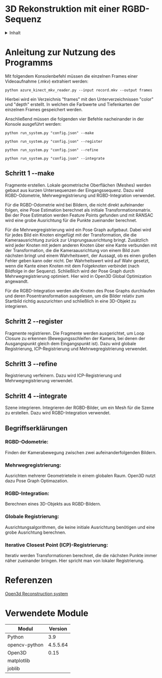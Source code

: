 # 3D Rekonstruktion mit einer RGBD-Sequenz
<details>
  <summary>Inhalt</summary>
  <ol>
    <li><a href="#anleitung-zur-nutzung-des-programms">Anleitung zur Nutzung des Programms</a></li>
    <li><a href="#schritt-1---make">Schritt 1 --make</a></li>
    <li><a href="#schritt-2---register">Schritt 2 --register</a></li>
    <li><a href="#schritt-3---refine">Schritt 3 --refine</a></li>
    <li><a href="#schritt-4---integrate">Schritt 4 --integrate</a></li>
    <li><a href="#begriffserklärungen">Begriffserklärungen</a></li>
    <li><a href="#referenzen">Referenzen</a></li>
    <li><a href="#verwendete-module">Verwendete Module</a></li>
  </ol>
</details>


# Anleitung zur Nutzung des Programms
Mit folgendem Konsolenbefehl müssen die einzelnen Frames einer Videoaufnahme (.mkv) extrahiert werden:

```python azure_kinect_mkv_reader.py --input record.mkv --output frames```

Hierbei wird ein Verzeichnis "frames" mit den Unterverzeichnissen "color" und "depth" erstellt. In welchen die Farbwerte und Tiefenkarten der einzelnen Frames gespeichert werden.

Anschließend müssen die folgenden vier Befehle nacheinander in der Konsole ausgeführt werden:


```python run_system.py "config.json" --make```

```python run_system.py "config.json" --register```

```python run_system.py "config.json" --refine```

```python run_system.py "config.json" --integrate```

## Schritt 1 --make
Fragmente erstellen. Lokale geometrische Oberflächen (Meshes) werden gebaut aus kurzen Untersequenzen der Eingangssequenz. Dazu wird RGBD-Odometrie, Mehrwegregistrierung und RGBD-Integration verwendet.

Für die RGBD-Odometrie wird bei Bildern, die nicht direkt aufeinander folgen, eine Pose Estimation berechnet als initiale Transformationsmatrix. Bei der Pose Estimation werden Feature Points gefunden und mit RANSAC wird eine grobe Ausrichtung für die Punkte zueinander berechnet.

Für die Mehrwegregistrierung wird ein Pose Graph aufgebaut. Dabei wird für jedes Bild ein Knoten eingefügt mit der Transformation, die die Kameraausrichtung zurück zur Ursprungsausrichtung bringt. Zusätzlich wird jeder Knoten mit jedem anderen Knoten über eine Kante verbunden mit der Transformation, die die Kameraausrichtung von einem Bild zum nächsten bringt und einem Wahrheitswert, der Aussagt, ob es einen großen Fehler geben kann oder nicht. Der Wahrheitswert wird auf Wahr gesetzt, wenn die Kante einen Knoten mit dem Folgeknoten verbindet (nach Bildfolge in der Sequenz). Schließlich wird der Pose Graph durch Mehrwegregistrierung optimiert. Hier wird in Open3D Global Optimization angewandt.

Für die RGBD-Integration werden alle Knoten des Pose Graphs durchlaufen und deren Posentransformation ausgelesen, um die Bilder relativ zum Startbild richtig auszurichten und schließlich in eine 3D-Objekt zu integrieren.

## Schritt 2 --register
Fragmente registrieren. Die Fragmente werden ausgerichtet, um Loop Closure zu erkennen (Bewegungsschleifen der Kamera, bei denen der Ausgangspunkt gleich dem Eingangspunkt ist). Dazu wird globale Registrierung, ICP-Registrierung und Mehrwegregistrierung verwendet.

## Schritt 3 --refine
Registrierung verfeinern. Dazu wird ICP-Registrierung und Mehrwegregistrierung verwendet.

## Schritt 4 --integrate
Szene integrieren. Integrieren der RGBD-Bilder, um ein Mesh für die Szene zu erstellen. Dazu wird RGBD-Integration verwendet.

## Begriffserklärungen
### RGBD-Odometrie:
Finden der Kamerabewegung zwischen zwei aufeinanderfolgenden Bildern.

### Mehrwegregistrierung:
Ausrichten mehrerer Geometrieteile in einem globalen Raum. Open3D nutzt dazu Pose Graph Optimazation.

### RGBD-Integration:
Berechnen eines 3D-Objekts aus RGBD-Bildern.

### Globale Registrierung:
Ausrichtungsalgorithmen, die keine initiale Ausrichtung benötigen und eine grobe Ausrichtung berechnen.

### Iterative Closest Point (ICP)-Registrierung:
Iterativ werden Transformationen berechnet, die die nächsten Punkte immer näher zueinander bringen. Hier spricht man von lokaler Registrierung.

# Referenzen
[Open3d Reconstruction system](http://www.open3d.org/docs/latest/tutorial/ReconstructionSystem/index.html)

# Verwendete Module
|Modul          |Version    |
|---------------|-----------|
|Python         |3.9        |
|opencv-python  |4.5.5.64   |
|Open3D         |0.15       |
|matplotlib     |           |
|joblib         |           |

